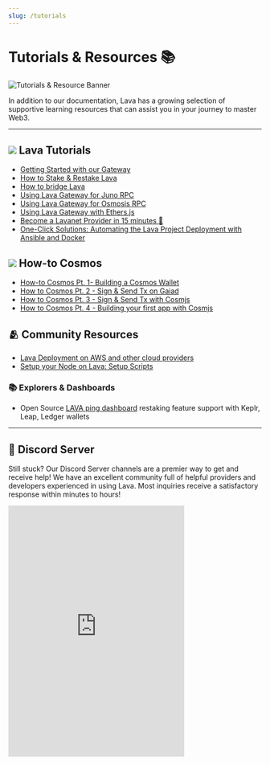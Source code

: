 ```yaml
---
slug: /tutorials
---
```


# Tutorials & Resources 📚

![Tutorials & Resource Banner](/img/banner/Tutorials-&-Resources-6c1b0890b929c44e93ad1d6f43c4d1fa.jpg)

In addition to our documentation, Lava has a growing selection of supportive learning resources that can assist you in your journey to master Web3.  


---

## ![](/img/favicon.ico) Lava Tutorials 


- [Getting Started with our Gateway](/gateway-getting-started) 
- [How to Stake & Restake Lava](/how-to-stake-and-restake-lava)
- [How to bridge Lava](/how-to-bridge-lava)
- [Using Lava Gateway for Juno RPC](https://medium.com/lava-network/tutorial-using-lava-gateway-for-juno-rpc-junod-bfe866296023)
- [Using Lava Gateway for Osmosis RPC](https://medium.com/lava-network/tutorial-using-lava-gateway-for-osmosis-rpc-osmosisd-f19bc30d0323)
- [Using Lava Gateway with Ethers.js](https://medium.com/lava-network/tutorial-using-lava-gateway-for-ethereum-rpc-access-ethers-js-7ad82293e37d)
- [Become a Lavanet Provider in 15 minutes 🌋](https://medium.com/@zafran/become-a-lavanet-provider-in-15-minutes-95781c00d49a)
- [One-Click Solutions: Automating the Lava Project Deployment with Ansible and Docker](https://medium.com/devops-dev/one-click-solutions-automating-the-lava-project-deployment-with-ansible-and-docker-8eaf7beb7b39)

## ![](/img/cosmfavicon.ico) How-to Cosmos 

- [How-to Cosmos Pt. 1- Building a Cosmos Wallet](https://medium.com/lava-network/tutorial-how-to-cosmos-pt-1-building-a-cosmos-wallet-53155c94f737)
- [How to Cosmos Pt. 2 - Sign & Send Tx on Gaiad](https://medium.com/lava-network/tutorial-how-to-cosmos-pt-2-building-and-signing-a-tx-on-cosmos-hub-using-gaiad-c380fb73882c)
- [How to Cosmos Pt. 3 - Sign & Send Tx with Cosmjs](https://medium.com/lava-network/tutorial-how-to-cosmos-pt-3-sending-a-signed-tx-on-cosmos-hub-using-cosmjs-bd273381440d)
- [How to Cosmos Pt. 4 - Building your first app with Cosmjs](https://medium.com/lava-network/tutorial-how-to-cosmos-pt-4-building-your-first-application-with-cosmjs-87c5db9f3cdf)

## 🫂 Community Resources

- [Lava Deployment on AWS and other cloud providers](https://github.com/waelsy123/lava-net)
- [Setup your Node on Lava: Setup Scripts](https://github.com/appieasahbie/lava)

### 📚 Explorers & Dashboards
- Open Source  [LAVA ping dashboard](https://github.com/MELLIFERA-Labs/lava-explorer) restaking feature support with Keplr, Leap, Ledger wallets
--- 

## 💬 Discord Server

Still stuck? Our Discord Server channels are a premier way to get and receive help! We have an excellent community full of helpful providers and developers experienced in using Lava. Most inquiries receive a satisfactory response within minutes to hours!

<iframe src="https://discordapp.com/widget?id=963778337904427018&theme=dark" width="350" height="500" allowtransparency="true" frameborder="0" sandbox="allow-popups allow-popups-to-escape-sandbox allow-same-origin allow-scripts"></iframe>
